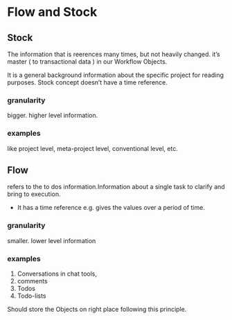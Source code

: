 # Flow and Stock 

## Stock
The information that is reerences many times, but not heavily changed. it’s master ( to transactional data ) in our Workflow Objects. 

It is a general background information about the specific project for reading purposes. Stock concept doesn’t have a time reference.

### granularity
bigger. higher level information. 
### examples
 like project level, meta-project level, conventional level, etc.

## Flow
refers to the to dos information.Information about a single task to clarify and bring to execution. 
- It has a time reference e.g. gives the values over a period of time.
### granularity
smaller. lower level information
### examples
1. Conversations in chat tools,
2. comments
3. Todos
4. Todo-lists

Should store the Objects on right place following this principle.